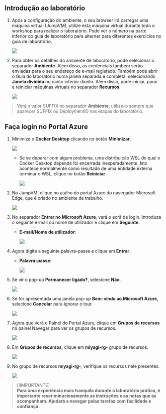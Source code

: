 ## Introdução ao laboratório

1. Após a configuração do ambiente, o seu browser irá carregar uma máquina virtual (JumpVM), utilize esta máquina virtual durante todo o workshop para realizar o laboratório. Pode ver o número na parte inferior do guia de laboratório para alternar para diferentes exercícios no guia de laboratório.

   ![](../Media/gettingstartedpagenew1-v2.png)

1. Para obter os detalhes do ambiente de laboratório, pode selecionar o separador **Ambiente**. Além disso, as credenciais também serão enviadas para o seu endereço de e-mail registado. Também pode abrir o Guia do laboratório numa janela separada e completa, selecionando **Janela dividida** no canto inferior direito. Além disso, pode iniciar, parar e reiniciar máquinas virtuais no separador **Recursos**.

   ![](../Media/gettingstartedpagenew2-v2.png)

 > Verá o valor SUFFIX no separador **Ambiente**; utilize-o sempre que aparecer SUFFIX ou DeploymentID nas etapas do laboratório.

## Faça login no Portal Azure

1. Minimize o **Docker Desktop** clicando no botão **Minimizar**.

   ![](../Media/miyagi-image1.png)

   - Se se deparar com algum problema, uma distribuição WSL do qual o Docker Desktop depende foi encerrada inesperadamente. Isto acontece normalmente como resultado de uma entidade externa terminar o WSL, clique no botão **Reiniciar**.

     ![](../Media/docker-issue.png)

1. No JumpVM, clique no atalho do portal Azure do navegador Microsoft Edge, que é criado no ambiente de trabalho.

   ![](../Media/gettingstartpage3.png)

1. No separador **Entrar no Microsoft Azure**, verá o ecrã de login. Introduza o seguinte e-mail ou nome de utilizador e clique em **Seguinte**.

     * **E-mail/Nome de utilizador**: **<inject key="AzureAdUserEmail"></inject>**

       ![](../Media/miyagi-image2.png)

1. Agora digite a seguinte palavra-passe e clique em **Entrar**.

    * **Palavra-passe**: **<inject key="AzureAdUserPassword"></inject>**

      ![](../Media/miyagi-image3.png)

1. Se vir o pop-up **Permanecer ligado?**, selecione **Não**.

   ![](../Media/miyagi-image4.png)

1. Se for apresentada uma janela pop-up **Bem-vindo ao Microsoft Azure**, selecione **Cancelar** para ignorar o tour.

   ![](../Media/miyagi-image5.png)

1. Agora que verá o Painel do Portal Azure, clique em **Grupos de recursos** no painel Navegar para ver os grupos de recursos.

   ![](../Media/miyagi-image6.png)

1. Em **Grupos de recursos**, clique em **miyagi-rg-<inject key="DeploymentID" enableCopy="false"/>** grupo de recursos.

   ![](../Media/miyagi-image7.png)

1. No grupo de recursos **miyagi-rg-<inject key="DeploymentID" enableCopy="false"/>**, verifique os recursos nele presentes.

   ![](../Media/miyagi-image8.png)


> [!IMPORTANTE]<br>
> **Para uma experiência mais tranquila durante o laboratório prático, é importante rever minuciosamente as instruções e as notas que as acompanham. Ajudará a navegar pelas tarefas com facilidade e confiança.**
